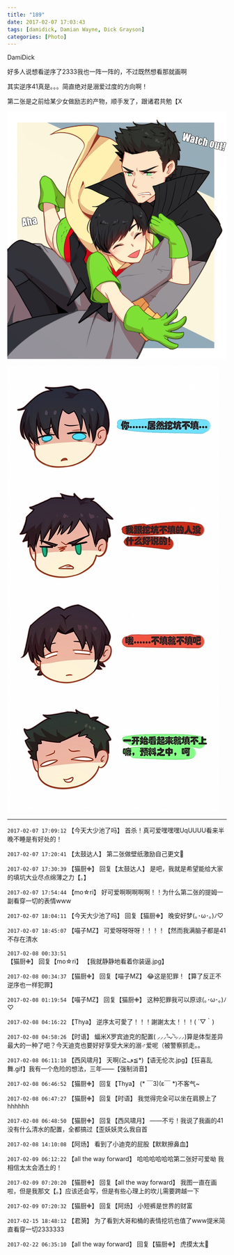 ```yaml
---
title: "189"
date: 2017-02-07 17:03:43
tags: [damidick, Damian Wayne, Dick Grayson]
categories: [Photo]
---
```


<p>DamiDick</p> 
<p>好多人说想看逆序了2333我也一阵一阵的，不过既然想看那就画啊</p> 
<p>其实逆序41真是。。。简直绝对是溺爱过度的方向啊！</p> 
<p>第二张是之前给某少女做励志的产物，顺手发了，跟诸君共勉【X</p>

![](https://raw.githubusercontent.com/alicewish/meowchain247/master/img_cVZNdzJtQk9JV2VmY2RLMC9nNy9EZ0FvSGhsc3JMeUpYME1aZkhsWDZ4WFkwNS96dHFiZzlRPT0.jpg)

![](https://raw.githubusercontent.com/alicewish/meowchain247/master/img_cVZNdzJtQk9JV2VmY2RLMC9nNy9EcExHemt5ODBsWGdLZHRhNmxNekZsb2xXMURYUGVPQTZnPT0.jpg)

---

`2017-02-07 17:09:12` 【今天大少池了吗】 首杀！真可爱嘿嘿嘿UqUUUU看来半晚不睡是有好处的！

`2017-02-07 17:20:41` 【太鼓达人】 第二张做壁纸激励自己更文🌚

`2017-02-07 17:30:39` 【猫厨✙】 回复【太鼓达人】 是吧，我就是希望能给大家的填坑大业尽点绵薄之力【。】

`2017-02-07 17:54:44` 【mo☆ri】 好可爱啊啊啊啊啊！！为什么第二张的提姆一副看穿一切的表情www

`2017-02-07 18:04:11` 【今天大少池了吗】 回复【猫厨✙】 晚安好梦(｡･ω･｡)ﾉ♡

`2017-02-07 18:45:07` 【喵子MZ】 可爱呀呀呀呀！！！！【然而我满脑子都是41不存在清水

`2017-02-08 00:33:51` 【猫厨✙】 回复【mo☆ri】 【我就静静地看着你装逼.jpg】

`2017-02-08 00:34:37` 【猫厨✙】 回复【喵子MZ】 😂这是犯罪！【算了反正不逆序也一样犯罪】

`2017-02-08 01:19:54` 【喵子MZ】 回复【猫厨✙】 这种犯罪我可以原谅(｡･ω･｡)ﾉ♡

`2017-02-08 04:16:22` 【Thya】 逆序太可愛了！！！謝謝太太！！！( ´▽｀)

`2017-02-08 04:58:26` 【时语】 蝠米X罗宾迪克的配置( ⸝⸝⸝⁼̴́⌄⁼̴̀⸝⸝⸝)算是体型差异最大的一种了吧？今天迪克也要好好享受大米的溺♂爱呢（被警察抓走。。

`2017-02-08 06:11:18` 【西风啸月】 天啊(≧ڡ≦*)【语无伦次.jpg】【狂喜乱舞.gif】我有一个危险的想法，三年——【强制消音】

`2017-02-08 06:46:52` 【猫厨✙】 回复【Thya】 (* ￣3)(ε￣ *)不客气~

`2017-02-08 06:47:27` 【猫厨✙】 回复【时语】 我觉得完全可以坐在肩膀上了hhhhhh

`2017-02-08 06:48:50` 【猫厨✙】 回复【西风啸月】 ——不亏！我说了我画的41没有什么清水的配置，全都搞过【歪妖妖灵么我自首

`2017-02-08 14:10:08` 【阿炀】 看到了小迪克的屁股【默默擦鼻血】

`2017-02-09 06:12:22` 【all the way forward】 哈哈哈哈哈哈第二张好可爱呦 我相信太太会洒土的！

`2017-02-09 07:20:20` 【猫厨✙】 回复【all the way forward】 我图一直在画啦，但是我那文【。】应该还会写，但是有些心理上的坎儿需要跨越一下

`2017-02-09 07:20:32` 【猫厨✙】 回复【阿炀】 小短裤是世界的财富

`2017-02-15 18:48:12` 【君漪】 为了看到大哥和桶的表情挖坑也值了www提米简直看穿一切2333333

`2017-02-22 06:35:10` 【all the way forward】 回复【猫厨✙】 虎摸太太🍧

